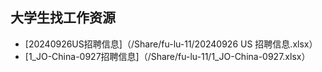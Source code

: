 ## 大学生找工作资源
  * [20240926US招聘信息]（/Share/fu-lu-11/20240926 US 招聘信息.xlsx）
  * [1_JO-China-0927招聘信息]（/Share/fu-lu-11/1_JO-China-0927.xlsx）
